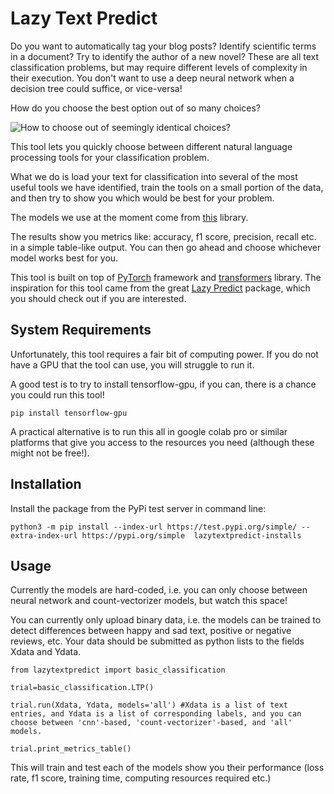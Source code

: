 # Lazy Text Predict

Do you want to automatically tag your blog posts? Identify scientific terms in a document? Try to identify the author of a new novel? These are all text classification problems, but may require different levels of complexity in their execution. You don't want to use a deep neural network when a decision tree could suffice, or vice-versa!

How do you choose the best option out of so many choices?

![How to choose out of seemingly identical choices?](https://cdn.pixabay.com/photo/2016/08/15/08/40/apple-1594742_960_720.jpg)

This tool lets you quickly choose between different natural language processing tools for your classification problem.

What we do is load your text for classification into several of the most useful tools we have identified, train the tools on a small portion of the data, and then try to show you which would be best for your problem.

The models we use at the moment come from [this](https://github.com/huggingface/transformers) library.

The results show you metrics like: accuracy, f1 score, precision, recall etc. in a simple table-like output.
You can then go ahead and choose whichever model works best for you.

This tool is built on top of [PyTorch](https://pytorch.org/) framework and [transformers](https://github.com/huggingface/transformers) library. The inspiration for this tool came from the great [Lazy Predict](https://pypi.org/project/lazypredict/) package, which you should check out if you are interested.

## System Requirements

Unfortunately, this tool requires a fair bit of computing power. If you do not have a GPU that the tool can use, you will struggle to run it.

A good test is to try to install tensorflow-gpu, if you can, there is a chance you could run this tool!
```
pip install tensorflow-gpu
```

A practical alternative is to run this all in google colab pro or similar platforms that give you access to the resources you need (although these might not be free!).

## Installation

Install the package from the PyPi test server in command line:
```
python3 -m pip install --index-url https://test.pypi.org/simple/ --extra-index-url https://pypi.org/simple  lazytextpredict-installs
```

## Usage

Currently the models are hard-coded, i.e. you can only choose between neural network and count-vectorizer models, but watch this space!

You can currently only upload binary data, i.e. the models can be trained to detect differences between happy and sad text, positive or negative reviews, etc. Your data should be submitted as python lists to the fields Xdata and Ydata.

```
from lazytextpredict import basic_classification

trial=basic_classification.LTP()

trial.run(Xdata, Ydata, models='all') #Xdata is a list of text entries, and Ydata is a list of corresponding labels, and you can choose between 'cnn'-based, 'count-vectorizer'-based, and 'all' models.

trial.print_metrics_table()
```
This will train and test each of the models show you their performance (loss rate, f1 score, training time, computing resources required etc.)
